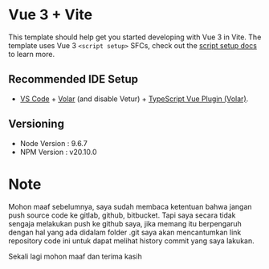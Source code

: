 # Vue 3 + Vite

This template should help get you started developing with Vue 3 in Vite. The template uses Vue 3 `<script setup>` SFCs, check out the [script setup docs](https://v3.vuejs.org/api/sfc-script-setup.html#sfc-script-setup) to learn more.

## Recommended IDE Setup

- [VS Code](https://code.visualstudio.com/) + [Volar](https://marketplace.visualstudio.com/items?itemName=Vue.volar) (and disable Vetur) + [TypeScript Vue Plugin (Volar)](https://marketplace.visualstudio.com/items?itemName=Vue.vscode-typescript-vue-plugin).

## Versioning

- Node Version : 9.6.7
- NPM Version : v20.10.0

# Note

Mohon maaf sebelumnya, saya sudah membaca ketentuan bahwa jangan push source code ke gitlab, github, bitbucket. Tapi saya secara tidak sengaja melakukan push ke github saya, jika memang itu berpengaruh dengan hal yang ada didalam folder .git saya akan mencantumkan link repository code ini untuk dapat melihat history commit yang saya lakukan.

Sekali lagi mohon maaf dan terima kasih
